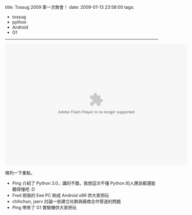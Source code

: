 title: Tossug 2009 第一次聚會！
date: 2009-01-13 23:58:00
tags: 
- tossug
- python
- Android
- G1
---

<embed type="application/x-shockwave-flash" src="http://picasaweb.google.com/s/c/bin/slideshow.swf" width="600" height="400" flashvars="host=picasaweb.google.com&noautoplay=1&RGB=0x000000&feed=http%3A%2F%2Fpicasaweb.google.com%2Fdata%2Ffeed%2Fapi%2Fuser%2Fyurenju%2Falbumid%2F5290804112842700673%3Fkind%3Dphoto%26alt%3Drss" pluginspage="http://www.macromedia.com/go/getflashplayer"></embed>

條列一下重點，

*   Ping 介紹了 Python 3.0，講的不錯，我想這次不懂 Python 的人應該都還能聽得懂吧 :D
*   Fred 把我的 Eee PC 刷成 Android x86 供大家把玩
*   chihchun, jserv 討論一些建立社群與廠商合作管道的問題
*   Ping 帶來了 G1 實驗機供大家把玩